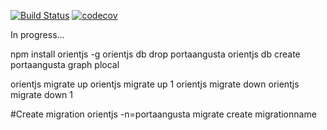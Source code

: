 [![Build Status](https://travis-ci.org/michalstepien/PortaAngusta.Web.svg?branch=master)](https://travis-ci.org/michalstepien/PortaAngusta.Web)
[![codecov](https://codecov.io/gh/michalstepien/PortaAngusta.Web/branch/master/graph/badge.svg)](https://codecov.io/gh/michalstepien/PortaAngusta.Web)


In progress...

npm install orientjs -g
orientjs db drop portaangusta
orientjs db create portaangusta graph plocal

orientjs migrate up
orientjs migrate up 1
orientjs migrate down
orientjs migrate down 1

#Create migration
orientjs -n=portaangusta migrate create migrationname
